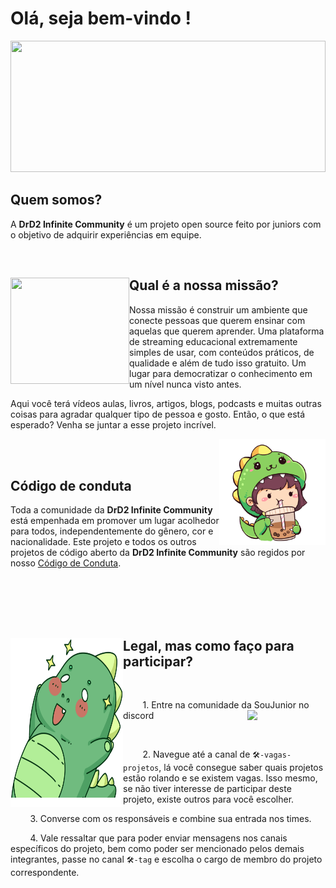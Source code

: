 # Olá, seja bem-vindo !

<p align="center">
 <img width="100%" height="210px" src="https://user-images.githubusercontent.com/108435026/205152246-2a5fc646-6a26-49cd-b046-1c0b9866f285.png">
</p>

## Quem somos?
A **DrD2 Infinite Community** é um projeto open source feito por juniors com o objetivo de adquirir experiências em equipe.

<br>

## <img align="left" height="170px" width="190" src="https://o.remove.bg/downloads/75050ad5-a60f-4f83-8e30-dac4735e8038/exer-removebg-preview.png" />  Qual é a nossa missão? 

Nossa missão é construir um ambiente que conecte pessoas que querem ensinar com aquelas que querem aprender. Uma plataforma de streaming educacional extremamente simples de usar, com conteúdos práticos, de qualidade e além de tudo isso gratuito. Um lugar para democratizar o conhecimento em um nível nunca visto antes.

Aqui você terá vídeos aulas, livros, artigos, blogs, podcasts e muitas outras coisas para agradar qualquer tipo de pessoa e gosto. Então, o que está esperado? Venha se juntar a esse projeto incrível.


<img width="170px" height="170px" align="right"  src="https://github.com/Johnson49/biblioteca/blob/main/dino-girl.png">

<br>
<br>

## Código de conduta

Toda a comunidade da **DrD2 Infinite Community** está empenhada em promover um lugar acolhedor para todos, independentemente do gênero, cor e nacionalidade. Este projeto e todos os outros projetos de código aberto da **DrD2 Infinite Community** são regidos por nosso [Código de Conduta](https://github.com/DrD2-Infinite-Community/backend/blob/main/CODE_OF_CONDUCT.md). 

<br>
<br>
<br>
<br>

##    <img width="180px" height="270px" align="left" src="https://github.com/Johnson49/biblioteca/blob/main/dino.png"> Legal, mas como faço para participar? 

<br>

&nbsp; &nbsp; &nbsp; &nbsp; 1. Entre na comunidade da SouJunior no discord  <a target="_blank" style="text-decoration: none" href="https://discord.gg/zWWdRVFNhC"><img width="125px" align="right" src="https://img.shields.io/badge/Discord-%237289DA.svg?style=for-the-badge&logo=discord&logoColor=white"></a>

<br>

&nbsp; &nbsp; &nbsp; &nbsp; 2. Navegue até a canal de `🛠-vagas-projetos`, lá você consegue saber quais projetos estão rolando e se existem vagas. Isso mesmo, se não tiver interesse de participar deste projeto, existe outros para você escolher.

&nbsp; &nbsp; &nbsp; &nbsp; 3.	Converse com os responsáveis e combine sua entrada nos times.

&nbsp; &nbsp; &nbsp; &nbsp; 4.	Vale ressaltar que para poder enviar mensagens nos canais específicos do projeto, bem como poder ser mencionado pelos demais integrantes, passe no canal `🛠-tag` e escolha o cargo de membro do projeto correspondente.
